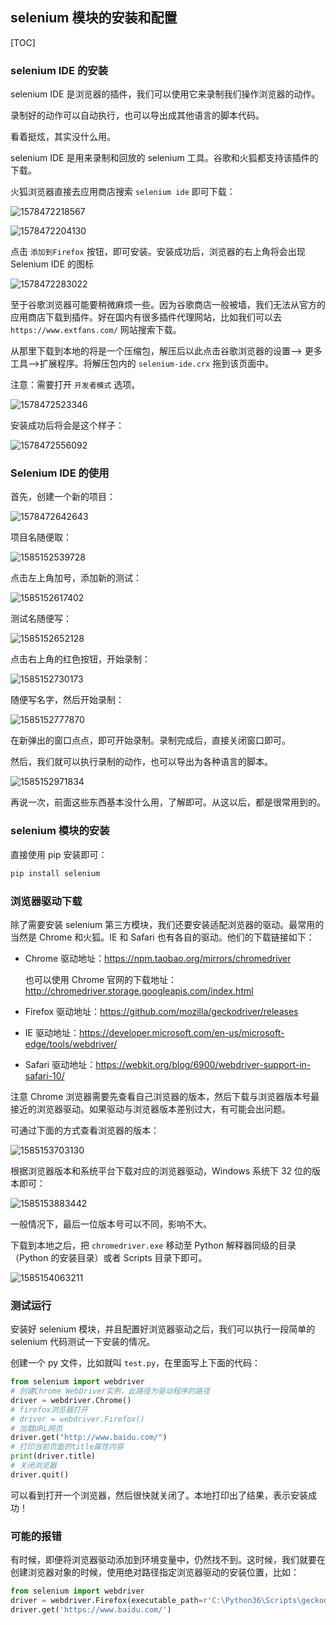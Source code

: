 ## selenium 模块的安装和配置

[TOC]

### selenium IDE 的安装

selenium IDE 是浏览器的插件，我们可以使用它来录制我们操作浏览器的动作。

录制好的动作可以自动执行，也可以导出成其他语言的脚本代码。

看着挺炫，其实没什么用。

selenium IDE 是用来录制和回放的 selenium 工具。谷歌和火狐都支持该插件的下载。

火狐浏览器直接去应用商店搜索 `selenium ide` 即可下载：

![1578472218567](selenium-install.assets/1578472218567.png)

![1578472204130](selenium-install.assets/1578472204130.png)

点击 `添加到Firefox` 按钮，即可安装。安装成功后，浏览器的右上角将会出现 Selenium IDE 的图标

![1578472283022](selenium-install.assets/1578472283022.png)

至于谷歌浏览器可能要稍微麻烦一些。因为谷歌商店一般被墙，我们无法从官方的应用商店下载到插件。好在国内有很多插件代理网站，比如我们可以去 `https://www.extfans.com/` 网站搜索下载。

从那里下载到本地的将是一个压缩包，解压后以此点击谷歌浏览器的设置--> 更多工具-->扩展程序。将解压包内的 `selenium-ide.crx` 拖到该页面中。

注意：需要打开 `开发者模式` 选项。

![1578472523346](selenium-install.assets/1578472523346.png)

安装成功后将会是这个样子：

![1578472556092](selenium-install.assets/1578472556092.png)

### Selenium IDE 的使用

首先，创建一个新的项目：

![1578472642643](selenium-install.assets/1578472642643.png)

项目名随便取：

![1585152539728](selenium-install.assets/1585152539728.png)

点击左上角加号，添加新的测试：

![1585152617402](selenium-install.assets/1585152617402.png)

测试名随便写：

![1585152652128](selenium-install.assets/1585152652128.png)

点击右上角的红色按钮，开始录制：

![1585152730173](selenium-install.assets/1585152730173.png)



随便写名字，然后开始录制：

![1585152777870](selenium-install.assets/1585152777870.png)

在新弹出的窗口点点，即可开始录制。录制完成后，直接关闭窗口即可。

然后，我们就可以执行录制的动作，也可以导出为各种语言的脚本。

![1585152971834](selenium-install.assets/1585152971834.png)

再说一次，前面这些东西基本没什么用，了解即可。从这以后，都是很常用到的。

### selenium 模块的安装

直接使用 pip 安装即可：

```python
pip install selenium
```

### 浏览器驱动下载

除了需要安装 selenium 第三方模块，我们还要安装适配浏览器的驱动。最常用的当然是 Chrome 和火狐。IE 和 Safari 也有各自的驱动。他们的下载链接如下：

- Chrome 驱动地址：https://npm.taobao.org/mirrors/chromedriver

  也可以使用 Chrome 官网的下载地址：http://chromedriver.storage.googleapis.com/index.html

- Firefox 驱动地址：https://github.com/mozilla/geckodriver/releases

- IE 驱动地址：https://developer.microsoft.com/en-us/microsoft-edge/tools/webdriver/

- Safari 驱动地址：https://webkit.org/blog/6900/webdriver-support-in-safari-10/

注意 Chrome 浏览器需要先查看自己浏览器的版本，然后下载与浏览器版本号最接近的浏览器驱动。如果驱动与浏览器版本差别过大，有可能会出问题。

可通过下面的方式查看浏览器的版本：

![1585153703130](selenium-install.assets/1585153703130.png)

根据浏览器版本和系统平台下载对应的浏览器驱动，Windows 系统下 32 位的版本即可：

![1585153883442](selenium-install.assets/1585153883442.png)

一般情况下，最后一位版本号可以不同，影响不大。

下载到本地之后，把 `chromedriver.exe` 移动至 Python 解释器同级的目录（Python 的安装目录）或者 Scripts 目录下即可。

![1585154063211](selenium-install.assets/1585154063211.png)

### 测试运行

安装好 selenium 模块，并且配置好浏览器驱动之后，我们可以执行一段简单的 selenium 代码测试一下安装的情况。

创建一个 py 文件，比如就叫 `test.py`，在里面写上下面的代码：

```python
from selenium import webdriver
# 创建Chrome WebDriver实例，此路径为驱动程序的路径
driver = webdriver.Chrome()
# firefox浏览器打开
# driver = webdriver.Firefox()
# 加载URL网页
driver.get("http://www.baidu.com/")
# 打印当前页面的title属性内容
print(driver.title)
# 关闭浏览器
driver.quit()
```

可以看到打开一个浏览器，然后很快就关闭了。本地打印出了结果，表示安装成功！

### 可能的报错

有时候，即便将浏览器驱动添加到环境变量中，仍然找不到。这时候，我们就要在创建浏览器对象的时候，使用绝对路径指定浏览器驱动的安装位置，比如：

```python
from selenium import webdriver
driver = webdriver.Firefox(executable_path=r'C:\Python36\Scripts\geckodriver.exe')
driver.get('https://www.baidu.com/')
```

